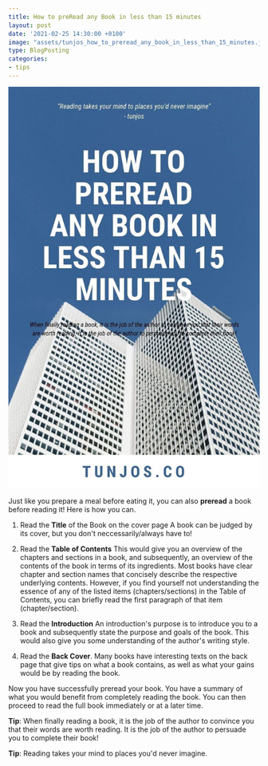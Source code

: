 ```yaml
---
title: How to preRead any Book in less than 15 minutes
layout: post
date: '2021-02-25 14:30:00 +0100'
image: "assets/tunjos_how_to_preread_any_book_in_less_than_15_minutes.jpg"
type: BlogPosting
categories:
- tips
---
```

![How to preread any Book in less than 15 minutes](/assets/tunjos_how_to_preread_any_book_in_less_than_15_minutes.jpg)

Just like you prepare a meal before eating it, you can also **preread** a book before reading it! Here is how you can.

1. Read the **Title** of the Book on the cover page
A book can be judged by its cover, but you don't neccessarily/always have to!

2. Read the **Table of Contents**
This would give you an overview of the chapters and sections in a book, and subsequently, an overview of the contents of the book in terms of its ingredients. 
Most books have clear chapter and section names that concisely describe the respective underlying contents. However, if you find yourself not understanding the essence of any of the listed items (chapters/sections) in the Table of Contents, you can briefly read the first paragraph of that item (chapter/section). 

3. Read the **Introduction**
An introduction's purpose is to introduce you to a book and subsequently state the purpose and goals of the book. This would also give you some understanding of the author's writing style.

4. Read the **Back Cover**.
Many books have interesting texts on the back page that give tips on what a book contains, as well as what your gains would be by reading the book.

Now you have successfully preread your book. You have a summary of what you would benefit from completely reading the book. You can then proceed to read the full book immediately or at a later time.
 
**Tip**: When finally reading a book, it is the job of the author to convince you that their words are worth reading. It is the job of the author to persuade you to complete their book!

**Tip**: Reading takes your mind to places you'd never imagine.